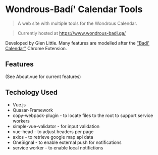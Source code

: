 # Wondrous-Badí' Calendar Tools

> A web site with multiple tools for the Wondrous Calendar.

> Currently hosted at <https://www.wondrous-badi.ga/>

Developed by Glen Little. Many features are modelled after the ["Badí' Calendar"](https://chrome.google.com/webstore/detail/bad%C3%AD-calendar/egekinjjpolponbbfjimifpgfdmphomp) Chrome Extension.

## Features

(See About.vue for current features)

## Techology Used

- Vue.js
- Quasar-Framework
- copy-webpack-plugin - to locate files to the root to support service workers
- simple-vue-validator - for input validation
- vue-head - to adjust headers per page
- axios - to retrieve google map api data
- OneSignal - to enable external push for notifications
- service worker - to enable local notifictions
